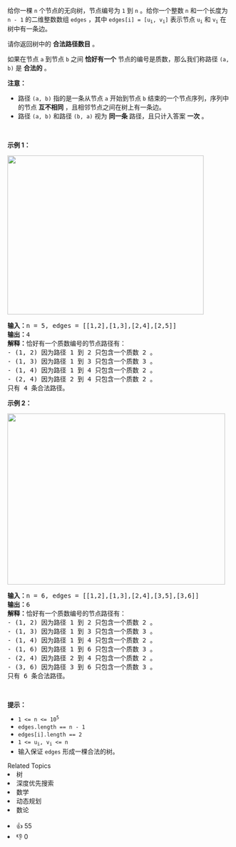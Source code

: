 <p>给你一棵 <code>n</code>&nbsp;个节点的无向树，节点编号为&nbsp;<code>1</code>&nbsp;到&nbsp;<code>n</code>&nbsp;。给你一个整数&nbsp;<code>n</code>&nbsp;和一个长度为 <code>n - 1</code>&nbsp;的二维整数数组&nbsp;<code>edges</code>&nbsp;，其中&nbsp;<code>edges[i] = [u<sub>i</sub>, v<sub>i</sub>]</code>&nbsp;表示节点&nbsp;<code>u<sub>i</sub></code> 和&nbsp;<code>v<sub>i</sub></code>&nbsp;在树中有一条边。</p>

<p>请你返回树中的 <strong>合法路径数目</strong>&nbsp;。</p>

<p>如果在节点 <code>a</code>&nbsp;到节点 <code>b</code>&nbsp;之间 <strong>恰好有一个</strong>&nbsp;节点的编号是质数，那么我们称路径&nbsp;<code>(a, b)</code>&nbsp;是 <strong>合法的</strong>&nbsp;。</p>

<p><strong>注意：</strong></p>

<ul> 
 <li>路径&nbsp;<code>(a, b)</code>&nbsp;指的是一条从节点 <code>a</code>&nbsp;开始到节点 <code>b</code>&nbsp;结束的一个节点序列，序列中的节点 <strong>互不相同</strong>&nbsp;，且相邻节点之间在树上有一条边。</li> 
 <li>路径&nbsp;<code>(a, b)</code>&nbsp;和路径&nbsp;<code>(b, a)</code>&nbsp;视为 <strong>同一条</strong>&nbsp;路径，且只计入答案 <strong>一次</strong>&nbsp;。</li> 
</ul>

<p>&nbsp;</p>

<p><strong class="example">示例 1：</strong></p>

<p><img alt="" src="https://assets.leetcode.com/uploads/2023/08/27/example1.png" style="width: 440px; height: 357px;" /></p>

<pre>
<b>输入：</b>n = 5, edges = [[1,2],[1,3],[2,4],[2,5]]
<b>输出：</b>4
<b>解释：</b>恰好有一个质数编号的节点路径有：
- (1, 2) 因为路径 1 到 2 只包含一个质数 2 。
- (1, 3) 因为路径 1 到 3 只包含一个质数 3 。
- (1, 4) 因为路径 1 到 4 只包含一个质数 2 。
- (2, 4) 因为路径 2 到 4 只包含一个质数 2 。
只有 4 条合法路径。
</pre>

<p><strong class="example">示例 2：</strong></p>

<p><img alt="" src="https://assets.leetcode.com/uploads/2023/08/27/example2.png" style="width: 488px; height: 384px;" /></p>

<pre>
<b>输入：</b>n = 6, edges = [[1,2],[1,3],[2,4],[3,5],[3,6]]
<b>输出：</b>6
<b>解释：</b>恰好有一个质数编号的节点路径有：
- (1, 2) 因为路径 1 到 2 只包含一个质数 2 。
- (1, 3) 因为路径 1 到 3 只包含一个质数 3 。
- (1, 4) 因为路径 1 到 4 只包含一个质数 2 。
- (1, 6) 因为路径 1 到 6 只包含一个质数 3 。
- (2, 4) 因为路径 2 到 4 只包含一个质数 2 。
- (3, 6) 因为路径 3 到 6 只包含一个质数 3 。
只有 6 条合法路径。
</pre>

<p>&nbsp;</p>

<p><strong>提示：</strong></p>

<ul> 
 <li><code>1 &lt;= n &lt;= 10<sup>5</sup></code></li> 
 <li><code>edges.length == n - 1</code></li> 
 <li><code>edges[i].length == 2</code></li> 
 <li><code>1 &lt;= u<sub>i</sub>, v<sub>i</sub> &lt;= n</code></li> 
 <li>输入保证&nbsp;<code>edges</code>&nbsp;形成一棵合法的树。</li> 
</ul>

<div><div>Related Topics</div><div><li>树</li><li>深度优先搜索</li><li>数学</li><li>动态规划</li><li>数论</li></div></div><br><div><li>👍 55</li><li>👎 0</li></div>